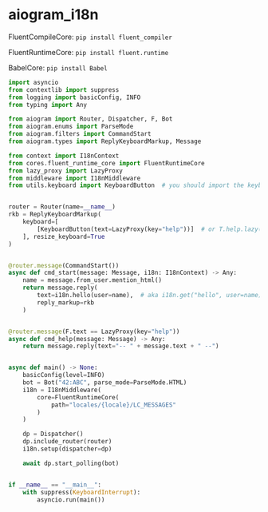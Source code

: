 # aiogram_i18n

FluentCompileCore:
```pip install fluent_compiler```

FluentRuntimeCore:
```pip install fluent.runtime```

BabelCore:
```pip install Babel```


```python
import asyncio
from contextlib import suppress
from logging import basicConfig, INFO
from typing import Any

from aiogram import Router, Dispatcher, F, Bot
from aiogram.enums import ParseMode
from aiogram.filters import CommandStart
from aiogram.types import ReplyKeyboardMarkup, Message

from context import I18nContext
from cores.fluent_runtime_core import FluentRuntimeCore
from lazy_proxy import LazyProxy
from middleware import I18nMiddleware
from utils.keyboard import KeyboardButton  # you should import the keyboard from here if you want to use LazyProxy


router = Router(name=__name__)
rkb = ReplyKeyboardMarkup(
    keyboard=[
        [KeyboardButton(text=LazyProxy(key="help"))]  # or T.help.lazy()
    ], resize_keyboard=True
)


@router.message(CommandStart())
async def cmd_start(message: Message, i18n: I18nContext) -> Any:
    name = message.from_user.mention_html()
    return message.reply(
        text=i18n.hello(user=name),  # aka i18n.get("hello", user=name)
        reply_markup=rkb
    )


@router.message(F.text == LazyProxy(key="help"))
async def cmd_help(message: Message) -> Any:
    return message.reply(text="-- " + message.text + " --")


async def main() -> None:
    basicConfig(level=INFO)
    bot = Bot("42:ABC", parse_mode=ParseMode.HTML)
    i18n = I18nMiddleware(
        core=FluentRuntimeCore(
            path="locales/{locale}/LC_MESSAGES"
        )
    )

    dp = Dispatcher()
    dp.include_router(router)
    i18n.setup(dispatcher=dp)

    await dp.start_polling(bot)


if __name__ == "__main__":
    with suppress(KeyboardInterrupt):
        asyncio.run(main())
```
